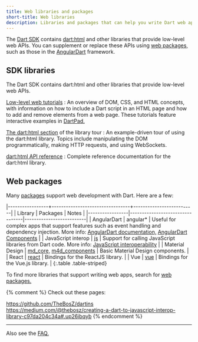 ```yaml
---
title: Web libraries and packages
short-title: Web libraries
description: Libraries and packages that can help you write Dart web apps.
---
```


The [Dart SDK][] contains [dart:html][] and other libraries
that provide low-level web APIs.
You can supplement or replace these APIs using
[web packages,][web packages]
such as those in the [AngularDart][] framework.

[Dart SDK]: /tools/sdk
[dart:html]: {{site.dart_api}}/{{site.data.pkg-vers.SDK.channel}}/dart-html/dart-html-library.html
[web packages]: {{site.pub}}/web


## SDK libraries

The Dart SDK contains dart:html and other libraries
that provide low-level web APIs.

[Low-level web tutorials](/tutorials/web/low-level-html)
: An overview of DOM, CSS, and HTML concepts, with information on
  how to include a Dart script in an HTML page and
  how to add and remove elements from a web page.
  These tutorials feature interactive examples in
  [DartPad.]({{site.dartpad}})

[The dart:html section](/guides/libraries/library-tour) of the library tour
: An example-driven tour of using the dart:html library.
  Topics include manipulating the DOM programmatically,
  making HTTP requests, and using WebSockets.

[dart:html API reference][dart:html]
: Complete reference documentation for the dart:html library.


## Web packages

Many [packages](/guides/packages) support web development with Dart. Here
are a few:

|-----------------+---------------------------------+--------------------------|
| Library         | Packages                        | Notes                    |
|-----------------|---------------------------------|--------------------------|
| AngularDart     | angular*                        | Useful for complex apps that support features such as event handling and dependency injection. More info: [AngularDart documentation,]({{site.angulardart}}) [AngularDart Components]({{site.angulardart}}/components) | 
| JavaScript interop | [js][] | Support for calling JavaScript libraries from Dart code. More info: [JavaScript interoperability][] |
| Material Design | [md_core,][] [m4d_components][] | Basic Material Design components. |
| React           | [react][]                       | Bindings for the ReactJS library. |
| Vue             | [vue][]                         | Bindings for the Vue.js library. |
{:.table .table-striped}

[js]: {{site.pub-pkg}}/js
[JavaScript interoperability]: /web/js-interop
[md_core,]: {{site.pub-pkg}}/m4d_core
[m4d_components]: {{site.pub-pkg}}/m4d_components
[vue]: {{site.pub-pkg}}/vue
[react]: {{site.pub-pkg}}/react

To find more libraries that support writing web apps, search for
[web packages.][web packages]

{% comment %}
Check out these pages:

https://github.com/TheBosZ/dartins
https://medium.com/@thebosz/creating-a-dart-to-javascript-interop-library-c97da204c34a#.up26ibqyb
{% endcomment %}


---

Also see the [FAQ.](/faq)

[AngularDart]: {{site.angulardart}}
